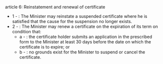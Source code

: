 article 6: Reinstatement and renewal of certificate

<ul>
			<li>1 - : The Minister may reinstate a suspended certificate where he is satisfied that the cause for the suspension no longer exists. <ul>
			</ul></li>			<li>2 - : The Minister may renew a certificate on the expiration of its term on condition that: <ul>
						<li>a - : the certificate holder submits an application in the prescribed form to the Minister at least 30 days before the date on which the certificate is to expire; or <ul>
						</ul></li>						<li>b - : no grounds exist for the Minister to suspend or cancel the certificate. <ul>
						</ul></li>			</ul></li></ul>